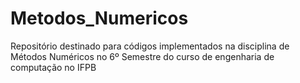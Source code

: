 # Metodos_Numericos
Repositório destinado para códigos implementados na disciplina de Métodos Numéricos no 6º Semestre do curso de engenharia de computação no IFPB 
